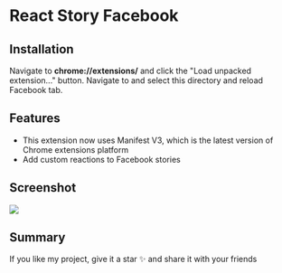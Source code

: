 # React Story Facebook

## Installation

Navigate to **chrome://extensions/** and click the "Load unpacked extension..." button. Navigate to and select this
directory and reload Facebook tab.

## Features

- This extension now uses Manifest V3, which is the latest version of Chrome extensions platform
- Add custom reactions to Facebook stories

## Screenshot

![](https://i.imgur.com/5QIHXp0.png)

## Summary

If you like my project, give it a star ✨ and share it with your friends
